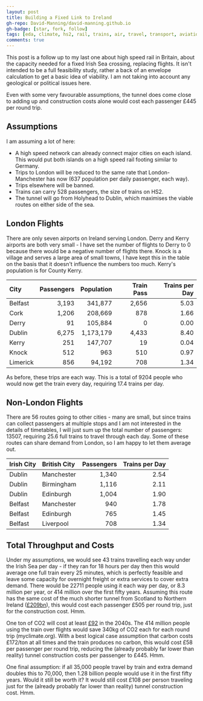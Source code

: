 ```yaml
---
layout: post
title: Building a Fixed Link to Ireland
gh-repo: David-Manning/david-manning.github.io
gh-badge: [star, fork, follow]
tags: [eda, climate, hs2, rail, trains, air, travel, transport, aviation, environment, carbon, emissions, irish tunnel, irish rail, irish sea, infrastructure]
comments: true
---
```


This post is a follow up to my last one about high speed rail in Britain, about the capacity needed for a fixed Irish Sea crossing, replacing flights. It isn't intended to be a full feasibility study, rather a back of an envelope calculation to get a basic idea of viability. I am not taking into account any geological or political issues here.

Even with some very favourable assumptions, the tunnel does come close to adding up and construction costs alone would cost each passenger £445 per round trip.

## Assumptions

I am assuming a lot of here:

* A high speed network can already connect major cities on each island. This would put both islands on a high speed rail footing similar to Germany. 
* Trips to London will be reduced to the same rate that London-Manchester has now (637 population per daily passenger, each way).
* Trips elsewhere will be banned.
* Trains can carry 528 passengers, the size of trains on HS2.
* The tunnel will go from Holyhead to Dublin, which maximises the viable routes on either side of the sea.

## London Flights

There are only seven airports on Ireland serving London. Derry and Kerry airports are both very small - I have set the number of flights to Derry to 0 because there would be a negative number of flights there. Knock is a village and serves a large area of small towns, I have kept this in the table on the basis that it doesn't influence the numbers too much. Kerry's population is for County Kerry.

|City     | Passengers| Population| Train Pass| Trains per Day|
|:--------|----------:|----------:|----------:|--------------:|
|Belfast  |      3,193|    341,877|      2,656|           5.03|
|Cork     |      1,206|    208,669|        878|           1.66|
|Derry    |         91|    105,884|          0|           0.00|
|Dublin   |      6,275|  1,173,179|      4,433|           8.40|
|Kerry    |        251|    147,707|         19|           0.04|
|Knock    |        512|        963|        510|           0.97|
|Limerick |        856|     94,192|        708|           1.34|

As before, these trips are each way. This is a total of 9204 people who would now get the train every day, requiring 17.4 trains per day.

## Non-London Flights

There are 56 routes going to other cities - many are small, but since trains can collect passengers at multiple stops and I am not interested in the details of timetables, I will just sum up the total number of passengers: 13507, requiring 25.6 full trains to travel through each day. Some of these routes can share demand from London, so I am happy to let them average out.

|Irish City |British City  | Passengers| Trains per Day|
|:----------|:-------------|----------:|--------------:|
|Dublin     |Manchester    |      1,340|           2.54|
|Dublin     |Birmingham    |      1,116|           2.11|
|Dublin     |Edinburgh     |      1,004|           1.90|
|Belfast    |Manchester    |        940|           1.78|
|Belfast    |Edinburgh     |        765|           1.45|
|Belfast    |Liverpool     |        708|           1.34|

## Total Throughput and Costs
Under my assumptions, we would see 43 trains travelling each way under the Irish Sea per day - if they ran for 18 hours per day then this would average one full train every 25 minutes, which is perfectly feasible and leave some capacity for overnight freight or extra services to cover extra demand. There would be 22711 people using it each way per day, or 8.3 million per year, or 414 million over the first fifty years.
Assuming this route has the same cost of the much shorter tunnel from Scotland to Northern Ireland ([£209bn](https://assets.publishing.service.gov.uk/government/uploads/system/uploads/attachment_data/file/1035650/a-fixed-link-between-great-britain-and-northern-ireland-technical-feasibility.pdf)), this would cost each passenger £505 per round trip, just for the construction cost. Hmm.

One ton of CO2 will cost at least [£92](https://www.gov.uk/government/publications/traded-carbon-values-used-for-modelling-purposes-2023/traded-carbon-values-used-for-modelling-purposes-2023) in the 2040s. The 414 million people using the train over flights would save 340kg of CO2 each for each round trip (myclimate.org). 
With a best logical case assumption that carbon costs £172/ton at all times and the train produces no carbon, this would cost £58 per passenger per round trip, reducing the (already probably far lower than reality) tunnel construction costs per passenger to £445. Hmm.

One final assumption: if all 35,000 people travel by train and extra demand doubles this to 70,000, then 1.28 billion people would use it in the first fifty years. Would it still be worth it? It would still cost £108 per person traveling just for the (already probably far lower than reality) tunnel construction cost. Hmm.
